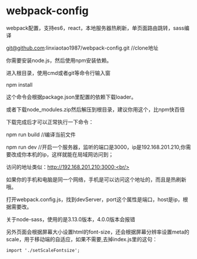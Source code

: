 # webpack-config
webpack配置，支持es6，react，本地服务器热刷新，单页面路由跳转，sass编译<br/>

git@github.com:linxiaotao1987/webpack-config.git //clone地址<br/>

你需要安装node.js，然后使用npm安装依赖。<br/>

进入根目录，使用cmd或者git等命令行输入窗<br/>

npm install<br/>

这个命令会根据package.json里配置的依赖下载loader。<br/>

或者下载node_modules.zip然后解压到根目录，建议你用这个，比npm快百倍<br/>

下载完成后才可以正常执行一下命令：<br/>

npm run build //编译当前文件<br/>

npm run dev //开启一个服务器，监听的端口是3000，ip是192.168.201.210,你需要改成你本机的ip，这样就能在局域网访问到；<br/>

访问的地址类似：http://192.168.201.210:3000;<br/>

如果你的手机和电脑是同一个网络，手机是可以访问这个地址的，而且是热刷新哦。<br/>

打开webpack.config.js，找到devServer，port这个属性是端口，host是ip，根据需要改。<br/>


关于node-sass，使用的是3.13.0版本，4.0.0版本会报错<br/>

另外页面会根据屏幕大小设置html的font-size，还会根据屏幕分辨率设置meta的scale，用于移动端的自适应，如果不需要,去掉index.js里的这句：<br/>
```
import './setScaleFontsize';
```
 
